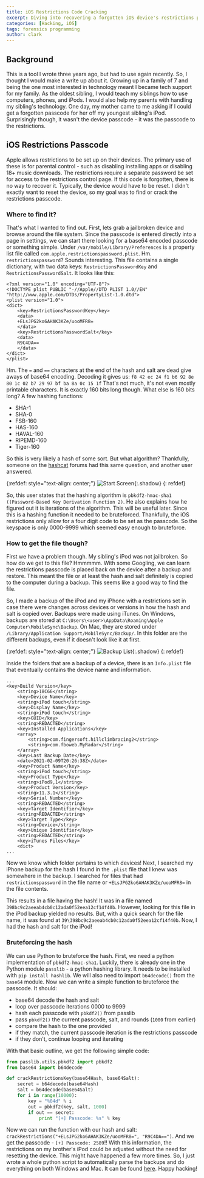 ```yaml
---
title: iOS Restrictions Code Cracking
excerpt: Diving into recovering a forgotten iOS device's restrictions passcode and writing a tool to do so automatically. 
categories: [Hacking, iOS]
tags: forensics programming
author: clark
---
```


## Background

This is a tool I wrote three years ago, but had to use again recently. So, I thought I would make a write up about it. Growing up in a family of 7 and being the one most interested in technology meant I became tech support for my family. As the oldest sibling, I would teach my siblings how to use computers, phones, and iPods. I would also help my parents with handling my sibling's technology. One day, my mother came to me asking if I could get a forgotten passcode for her off my youngest sibling's iPod. Surprisingly though, it wasn't the device passcode - it was the passcode to the restrictions.

## iOS Restrictions Passcode

Apple allows restrictions to be set up on their devices. The primary use of these is for parental control - such as disabling installing apps or disabling 18+ music downloads. The restrictions require a separate password be set for access to the restrictions control page. If this code is forgotten, there is no way to recover it. Typically, the device would have to be reset. I didn't exactly want to reset the device, so my goal was to find or crack the restrictions passcode.

### Where to find it?

That's what I wanted to find out. First, lets grab a jailbroken device and browse around the file system. Since the passcode is entered directly into a page in settings, we can start there looking for a base64 encoded passcode or something simple. Under `/var/mobile/Library/Preferences` is a property list file called `com.apple.restrictionspassword.plist`. Hm. `restrictionspassword`? Sounds interesting. This file contains a single dictionary, with two data keys: `RestrictionsPasswordKey` and `RestrictionsPasswordSalt`. It looks like this:

```
<?xml version="1.0" encoding="UTF-8"?>
<!DOCTYPE plist PUBLIC "-//Apple//DTD PLIST 1.0//EN" "http://www.apple.com/DTDs/PropertyList-1.0.dtd">
<plist version="1.0">
<dict>
	<key>RestrictionsPasswordKey</key>
	<data>
	+ELsJPG2ko6AHAK3KZe/uooMFR8=
	</data>
	<key>RestrictionsPasswordSalt</key>
	<data>
	R9C4DA==
	</data>
</dict>
</plist>
```

Hm. The `=` and `==` characters at the end of the hash and salt are dead give aways of base64 encoding. Decoding it gives us: `f8 42 ec 24 f1 b6 92 8e 80 1c 02 b7 29 97 bf ba 8a 0c 15 1f` That's not much, it's not even mostly printable characters. It is exactly 160 bits long though. What else is 160 bits long? A few hashing functions: 

- SHA-1
- SHA-0
- FSB-160
- HAS-160
- HAVAL-160
- RIPEMD-160
- Tiger-160

So this is very likely a hash of some sort. But what algorithm? Thankfully, someone on the [hashcat](https://hashcat.net/forum/thread-2892.html) forums had this same question, and another user answered.  

{:refdef: style="text-align: center;"}
![Start Screen](https://starwarsfan2099.github.io/public/2021-08-03/post.jpg){:.shadow}
{: refdef}

So, this user states that the hashing algorithm is `pbkdf2-hmac-sha1 ((Password-Based Key Derivation Function 2)`. He also explains how he figured out it is iterations of the algorithm. This will be useful later. Since this is a hashing function it needed to be bruteforced. Thankfully, the iOS restrictions only allow for a four digit code to be set as the passcode. So the keyspace is only 0000-9999 which seemed easy enough to bruteforce.

### How to get the file though?

First we have a problem though. My sibling's iPod was not jailbroken. So how do we get to this file? Hmmmmm. With some Googling, we can learn the restrictions passcode is placed back on the device after a backup and restore. This meant the file or at least the hash and salt definitely is copied to the computer during a backup. This seems like a good way to find the file. 

So, I made a backup of the iPod and my iPhone with a restrictions set in case there were changes across devices or versions in how the hash and salt is copied over. Backups were made using iTunes. On Windows, backups are stored at `C:\Users\<user>\AppData\Roaming\Apple Computer\MobileSync\Backup`. On Mac, they are stored under `/Library/Application Support/MobileSync/Backup/`. In this folder are the different backups, even if it doesn't look like it at first.  

{:refdef: style="text-align: center;"}
![Backup List](https://starwarsfan2099.github.io/public/2021-08-03/list.JPG){:.shadow}
{: refdef}

Inside the folders that are a backup of a device, there is an `Info.plist` file that eventually contains the device name and information.

```
...
<key>Build Version</key>
	<string>18C66</string>
	<key>Device Name</key>
	<string>iPod touch</string>
	<key>Display Name</key>
	<string>iPod touch</string>
	<key>GUID</key>
	<string>REDACTED</string>
	<key>Installed Applications</key>
	<array>
		<string>com.fingersoft.hillclimbracing2</string>
		<string>com.fboweb.MyRadar</string>
	</array>
	<key>Last Backup Date</key>
	<date>2021-02-09T20:26:38Z</date>
	<key>Product Name</key>
	<string>iPod touch</string>
	<key>Product Type</key>
	<string>iPod9,1</string>
	<key>Product Version</key>
	<string>11.3.1</string>
	<key>Serial Number</key>
	<string>REDACTED</string>
	<key>Target Identifier</key>
	<string>REDACTED</string>
	<key>Target Type</key>
	<string>Device</string>
	<key>Unique Identifier</key>
	<string>REDACTED</string>
	<key>iTunes Files</key>
	<dict>
...
 ```

Now we know which folder pertains to which devices! Next, I searched my iPhone backup for the hash I found in the `.plist` file that I knew was somewhere in the backup. I searched for files that had `restrictionspassword` in the file name or `+ELsJPG2ko6AHAK3KZe/uooMFR8=` in the file contents.

This results in a file having the hash! It was in a file named `398bc9c2aeeab4cb0c12ada0f52eea12cf14f40b`. However, looking for this file in the iPod backup yielded no results. But, with a quick search for the file name, it was found at `39\398bc9c2aeeab4cb0c12ada0f52eea12cf14f40b`. Now, I had the hash and salt for the iPod!

### Bruteforcing the hash

We can use Python to bruteforce the hash. First, we need a python implementation of `pbkdf2-hmac-sha1`. Luckily, there is already one in the Python module `passlib` - a python hashing library. It needs to be installed with `pip install hashlib`. We will also need to import `b64decode()` from the `base64` module. Now we can write a simple function to bruteforce the passcode. It should:

- base64 decode the hash and salt
- loop over passcode iterations 0000 to 9999
- hash each passcode with `pbkdf2()` from passlib
- pass `pbkdf2()` the current passcode, salt, and rounds (`1000` from earlier)
- compare the hash to the one provided
- if they match, the current passcode iteration is the restrictions passcode
- if they don't, continue looping and iterating

With that basic outline, we get the following simple code:

```python
from passlib.utils.pbkdf2 import pbkdf2
from base64 import b64decode

def crackRestrictionsKey(base64Hash, base64Salt):
    secret = b64decode(base64Hash)
    salt = b64decode(base64Salt)
    for i in range(10000):
        key = "%04d" % i
        out = pbkdf2(key, salt, 1000)
        if out == secret:
            print "[+] Passcode: %s" % key
```

Now we can run the function with our hash and salt: `crackRestrictions("+ELsJPG2ko6AHAK3KZe/uooMFR8=", "R9C4DA==")`. And we get the passcode - `[+] Passcode: 2589`!! With this information, the restrictions on my brother's iPod could be adjusted without the need for resetting the device. This might have happened a few more times. So, I just wrote a whole python script to automatically parse the backups and do everything on both Windows and Mac. It can be found [here](https://github.com/Starwarsfan2099/iOS-Restriction-Key-Cracker/blob/master/KeyCracker.py). Happy hacking!